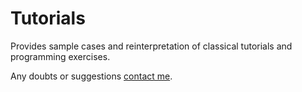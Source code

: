 # Tutorials

Provides sample cases and reinterpretation of classical tutorials and programming exercises.

Any doubts or suggestions [contact me](mailto:walter.dalmazsilva@gmail.com).
